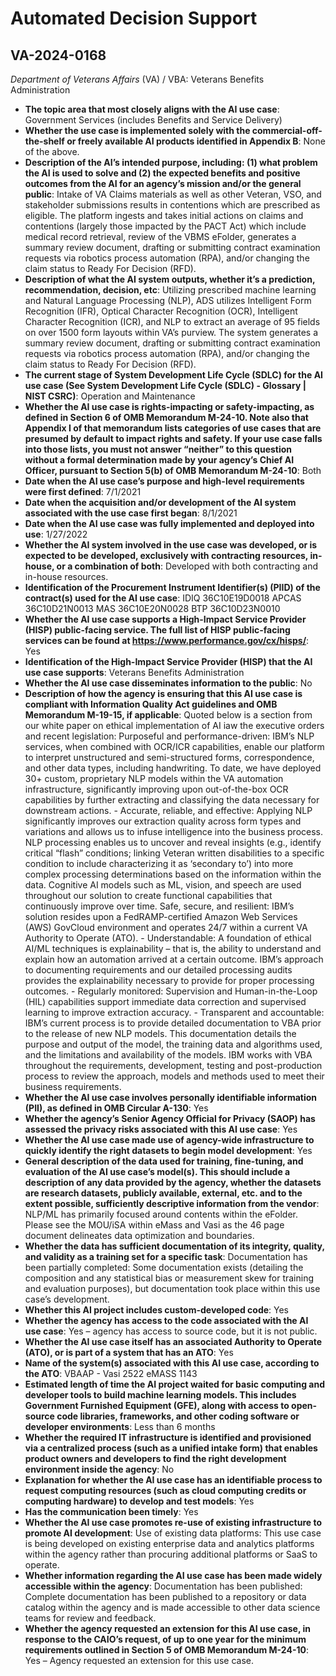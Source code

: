 # Automated Decision Support
## VA-2024-0168
_Department of Veterans Affairs_ (VA) / VBA: Veterans Benefits Administration


+ **The topic area that most closely aligns with the AI use case**: Government Services (includes Benefits and Service Delivery)
+ **Whether the use case is implemented solely with the commercial-off-the-shelf or freely available AI products identified in Appendix B**: None of the above.
+ **Description of the AI’s intended purpose, including: (1) what problem the AI is used to solve and (2) the expected benefits and positive outcomes from the AI for an agency’s mission and/or the general public**: Intake of VA Claims materials as well as other Veteran, VSO, and stakeholder submissions results in contentions which are prescribed as eligible.  The platform ingests and takes initial actions on claims and contentions (largely those impacted by the PACT Act) which include medical record retrieval, review of the VBMS eFolder, generates a summary review document, drafting or submitting contract examination requests via robotics process automation (RPA), and/or changing the claim status to Ready For Decision (RFD).
+ **Description of what the AI system outputs, whether it’s a prediction, recommendation, decision, etc**: Utilizing prescribed machine learning and Natural Language Processing (NLP), ADS utilizes Intelligent Form Recognition (IFR), Optical Character Recognition (OCR), Intelligent Character Recognition (ICR), and NLP to extract an average of 95 fields on over 1500 form layouts within VA’s purview.  The system generates a summary review document, drafting or submitting contract examination requests via robotics process automation (RPA), and/or changing the claim status to Ready For Decision (RFD).
+ **The current stage of System Development Life Cycle (SDLC) for the AI use case (See System Development Life Cycle (SDLC) - Glossary | NIST CSRC)**: Operation and Maintenance
+ **Whether the AI use case is rights-impacting or safety-impacting, as defined in Section 6 of OMB Memorandum M-24-10. Note also that Appendix I of that memorandum lists categories of use cases that are presumed by default to impact rights and safety. If your use case falls into those lists, you must not answer “neither” to this question without a formal determination made by your agency’s Chief AI Officer, pursuant to Section 5(b) of OMB Memorandum M-24-10**: Both
+ **Date when the AI use case’s purpose and high-level requirements were first defined**: 7/1/2021
+ **Date when the acquisition and/or development of the AI system associated with the use case first began**: 8/1/2021
+ **Date when the AI use case was fully implemented and deployed into use**: 1/27/2022
+ **Whether the AI system involved in the use case was developed, or is expected to be developed, exclusively with contracting resources, in-house, or a combination of both**: Developed with both contracting and in-house resources.
+ **Identification of the Procurement Instrument Identifier(s) (PIID) of the contract(s) used for the AI use case**: IDIQ 36C10E19D0018   APCAS 36C10D21N0013   MAS 36C10E20N0028   BTP 36C10D23N0010
+ **Whether the AI use case supports a High-Impact Service Provider (HISP) public-facing service. The full list of HISP public-facing services can be found at https://www.performance.gov/cx/hisps/**: Yes
+ **Identification of the High-Impact Service Provider (HISP) that the AI use case supports**: Veterans Benefits Administration
+ **Whether the AI use case disseminates information to the public**: No
+ **Description of how the agency is ensuring that this AI use case is compliant with Information Quality Act guidelines and OMB Memorandum M-19-15, if applicable**: Quoted below is a section from our white paper on ethical implementation of AI iaw the executive orders and recent legislation: Purposeful and performance-driven: IBM’s NLP services, when combined with OCR/ICR capabilities, enable our platform to interpret unstructured and semi-structured forms, correspondence, and other data types, including handwriting. To date, we have deployed 30+ custom, proprietary NLP models within the VA automation infrastructure, significantly improving upon out-of-the-box OCR capabilities by further extracting and classifying the data necessary for downstream actions. - Accurate, reliable, and effective: Applying NLP significantly improves our extraction quality across form types and variations and allows us to infuse intelligence into the business process. NLP processing enables us to uncover and reveal insights (e.g., identify critical “flash” conditions; linking Veteran written disabilities to a specific condition to include characterizing it as ‘secondary to’) into more complex processing determinations based on the information within the data. Cognitive AI models such as ML, vision, and speech are used throughout our solution to create functional capabilities that continuously improve over time. Safe, secure, and resilient: IBM’s solution resides upon a FedRAMP-certified Amazon Web Services (AWS) GovCloud environment and operates 24/7 within a current VA Authority to Operate (ATO). - Understandable: A foundation of ethical AI/ML techniques is explainability – that is, the ability to understand and explain how an automation arrived at a certain outcome. IBM’s approach to documenting requirements and our detailed processing audits provides the explainability necessary to provide for proper processing outcomes. - Regularly monitored: Supervision and Human-in-the-Loop (HIL) capabilities support immediate data correction and supervised learning to improve extraction accuracy. - Transparent and accountable: IBM’s current process is to provide detailed documentation to VBA prior to the release of new NLP models. This documentation details the purpose and output of the model, the training data and algorithms used, and the limitations and availability of the models. IBM works with VBA throughout the requirements, development, testing and post-production process to review the approach, models and methods used to meet their business requirements.
+ **Whether the AI use case involves personally identifiable information (PII), as defined in OMB Circular A-130**: Yes
+ **Whether the agency’s Senior Agency Official for Privacy (SAOP) has assessed the privacy risks associated with this AI use case**: Yes
+ **Whether the AI use case made use of agency-wide infrastructure to quickly identify the right datasets to begin model development**: Yes
+ **General description of the data used for training, fine-tuning, and evaluation of the AI use case’s model(s). This should include a description of any data provided by the agency, whether the datasets are research datasets, publicly available, external, etc. and to the extent possible, sufficiently descriptive information from the vendor**: NLP/ML has primarily focused around contents within the eFolder.  Please see the MOU/iSA within eMass and Vasi as the 46 page document delineates data optimization and boundaries.
+ **Whether the data has sufficient documentation of its integrity, quality, and validity as a training set for a specific task**: Documentation has been partially completed: Some documentation exists (detailing the composition and any statistical bias or measurement skew for training and evaluation purposes), but documentation took place within this use case’s development.
+ **Whether this AI project includes custom-developed code**: Yes
+ **Whether the agency has access to the code associated with the AI use case**: Yes – agency has access to source code, but it is not public.
+ **Whether the AI use case itself has an associated Authority to Operate (ATO), or is part of a system that has an ATO**: Yes
+ **Name of the system(s) associated with this AI use case, according to the ATO**: VBAAP - Vasi 2522 eMASS 1143
+ **Estimated length of time the AI project waited for basic computing and developer tools to build machine learning models. This includes Government Furnished Equipment (GFE), along with access to open-source code libraries, frameworks, and other coding software or developer environments**: Less than 6 months
+ **Whether the required IT infrastructure is identified and provisioned via a centralized process (such as a unified intake form) that enables product owners and developers to find the right development environment inside the agency**: No
+ **Explanation for whether the AI use case has an identifiable process to request computing resources (such as cloud computing credits or computing hardware) to develop and test models**: Yes
+ **Has the communication been timely**: Yes
+ **Whether the AI use case promotes re-use of existing infrastructure to promote AI development**: Use of existing data platforms: This use case is being developed on existing enterprise data and analytics platforms within the agency rather than procuring additional platforms or SaaS to operate.
+ **Whether information regarding the AI use case has been made widely accessible within the agency**: Documentation has been published: Complete documentation has been published to a repository or data catalog within the agency and is made accessible to other data science teams for review and feedback.
+ **Whether the agency requested an extension for this AI use case, in response to the CAIO’s request, of up to one year for the minimum requirements outlined in Section 5 of OMB Memorandum M-24-10**: Yes – Agency requested an extension for this use case.